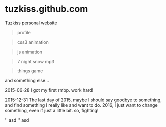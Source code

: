 tuzkiss.github.com
==================

Tuzkiss personal website 

> profile 

> css3 animation 

> js animation

> 7 night snow mp3

> things game

and something else...

2015-06-28 I got my first rmbp. work hard! 

2015-12-31 The last day of 2015, maybe I should say goodbye to something, and find something I really like and want to do. 2016, I just want to change something, even if just a little bit. so, fighting!

'' asd
'' asd

